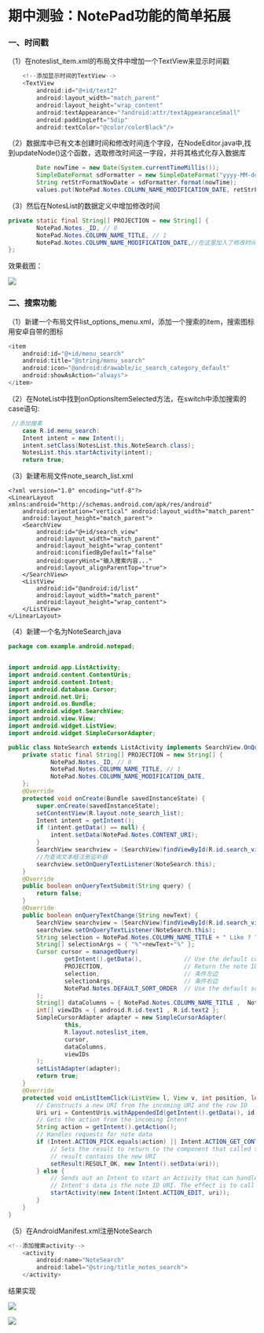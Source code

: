 # 期中测验：NotePad功能的简单拓展
### 一、时间戳

（1）在noteslist_item.xml的布局文件中增加一个TextView来显示时间戳

```java
    <!--添加显示时间的TextView-->
    <TextView
        android:id="@+id/text2"
        android:layout_width="match_parent"
        android:layout_height="wrap_content"
        android:textAppearance="?android:attr/textAppearanceSmall"
        android:paddingLeft="5dip"
        android:textColor="@color/colorBlack"/>
```

（2）数据库中已有文本创建时间和修改时间连个字段，在NodeEditor.java中,找到updateNode()这个函数，选取修改时间这一字段，并将其格式化存入数据库

```java
        Date nowTime = new Date(System.currentTimeMillis());
        SimpleDateFormat sdFormatter = new SimpleDateFormat("yyyy-MM-dd HH:mm:ss");
        String retStrFormatNowDate = sdFormatter.format(nowTime);
        values.put(NotePad.Notes.COLUMN_NAME_MODIFICATION_DATE, retStrFormatNowDate);
```

（3）然后在NotesList的数据定义中增加修改时间

```java
private static final String[] PROJECTION = new String[] {
        NotePad.Notes._ID, // 0
        NotePad.Notes.COLUMN_NAME_TITLE, // 1
        NotePad.Notes.COLUMN_NAME_MODIFICATION_DATE,//在这里加入了修改时间的显示
};

```

效果截图：

![](http://m.qpic.cn/psc?/V12PiJBW3ypWPZ/8YUQ4vKPKp.vxIKbDZcdtgNs0gh60JlZVap5QZI7qrm5BZkVTPKl3u4pt4zdk47e1OrQuD3vT2G9TbkVWg.bDg!!/b&bo=UQKkAwAAAAADB9Y!&rf=viewer_4)

### 二、搜索功能

（1）新建一个布局文件list_options_menu.xml，添加一个搜索的item，搜索图标用安卓自带的图标

```javascript
<item
    android:id="@+id/menu_search"
    android:title="@string/menu_search"
    android:icon="@android:drawable/ic_search_category_default"
    android:showAsAction="always">
</item>
```

（2）在NoteList中找到onOptionsItemSelected方法，在switch中添加搜索的case语句:

```java
 //添加搜素
    case R.id.menu_search:
    Intent intent = new Intent();
    intent.setClass(NotesList.this,NoteSearch.class);
    NotesList.this.startActivity(intent);
    return true;
```

（3）新建布局文件note_search_list.xml

```
<?xml version="1.0" encoding="utf-8"?>
<LinearLayout xmlns:android="http://schemas.android.com/apk/res/android"
    android:orientation="vertical" android:layout_width="match_parent"
    android:layout_height="match_parent">
    <SearchView
        android:id="@+id/search_view"
        android:layout_width="match_parent"
        android:layout_height="wrap_content"
        android:iconifiedByDefault="false"
        android:queryHint="输入搜索内容..."
        android:layout_alignParentTop="true">
    </SearchView>
    <ListView
        android:id="@android:id/list"
        android:layout_width="match_parent"
        android:layout_height="wrap_content">
    </ListView>
</LinearLayout>
```

（4）新建一个名为NoteSearch,java

```java
package com.example.android.notepad;


import android.app.ListActivity;
import android.content.ContentUris;
import android.content.Intent;
import android.database.Cursor;
import android.net.Uri;
import android.os.Bundle;
import android.widget.SearchView;
import android.view.View;
import android.widget.ListView;
import android.widget.SimpleCursorAdapter;

public class NoteSearch extends ListActivity implements SearchView.OnQueryTextListener {
    private static final String[] PROJECTION = new String[] {
            NotePad.Notes._ID, // 0
            NotePad.Notes.COLUMN_NAME_TITLE, // 1
            NotePad.Notes.COLUMN_NAME_MODIFICATION_DATE,
    };
    @Override
    protected void onCreate(Bundle savedInstanceState) {
        super.onCreate(savedInstanceState);
        setContentView(R.layout.note_search_list);
        Intent intent = getIntent();
        if (intent.getData() == null) {
            intent.setData(NotePad.Notes.CONTENT_URI);
        }
        SearchView searchview = (SearchView)findViewById(R.id.search_view);
        //为查询文本框注册监听器
        searchview.setOnQueryTextListener(NoteSearch.this);
    }
    @Override
    public boolean onQueryTextSubmit(String query) {
        return false;
    }
    @Override
    public boolean onQueryTextChange(String newText) {
        SearchView searchview = (SearchView)findViewById(R.id.search_view);
        searchview.setOnQueryTextListener(NoteSearch.this);
        String selection = NotePad.Notes.COLUMN_NAME_TITLE + " Like ? ";
        String[] selectionArgs = { "%"+newText+"%" };
        Cursor cursor = managedQuery(
                getIntent().getData(),            // Use the default content URI for the provider.
                PROJECTION,                       // Return the note ID and title for each note. and modifcation date
                selection,                        // 条件左边
                selectionArgs,                    // 条件右边
                NotePad.Notes.DEFAULT_SORT_ORDER  // Use the default sort order.
        );
        String[] dataColumns = { NotePad.Notes.COLUMN_NAME_TITLE ,  NotePad.Notes.COLUMN_NAME_MODIFICATION_DATE };
        int[] viewIDs = { android.R.id.text1 , R.id.text2 };
        SimpleCursorAdapter adapter = new SimpleCursorAdapter(
                this,
                R.layout.noteslist_item,
                cursor,
                dataColumns,
                viewIDs
        );
        setListAdapter(adapter);
        return true;
    }
    @Override
    protected void onListItemClick(ListView l, View v, int position, long id) {
        // Constructs a new URI from the incoming URI and the row ID
        Uri uri = ContentUris.withAppendedId(getIntent().getData(), id);
        // Gets the action from the incoming Intent
        String action = getIntent().getAction();
        // Handles requests for note data
        if (Intent.ACTION_PICK.equals(action) || Intent.ACTION_GET_CONTENT.equals(action)) {
            // Sets the result to return to the component that called this Activity. The
            // result contains the new URI
            setResult(RESULT_OK, new Intent().setData(uri));
        } else {
            // Sends out an Intent to start an Activity that can handle ACTION_EDIT. The
            // Intent's data is the note ID URI. The effect is to call NoteEdit.
            startActivity(new Intent(Intent.ACTION_EDIT, uri));
        }
    }
}
```

（5）在AndroidManifest.xml注册NoteSearch

```java
<!--添加搜索activity-->
    <activity
        android:name="NoteSearch"
        android:label="@string/title_notes_search">
    </activity>
```

结果实现

![](http://a1.qpic.cn/psc?/V12PiJBW3ypWPZ/8YUQ4vKPKp.vxIKbDZcdtrnp6qXkEByYMK4L5N4Wvrjy0pPvcaXetNknzROM8xx9Q7iyle1mNSi7lwNExv594Q!!/b&ek=1&kp=1&pt=0&bo=EwLsAAAAAAADF88!&tl=1&vuin=758420984&tm=1590325200&sce=60-1-1&rf=viewer_4)

![](http://m.qpic.cn/psc?/V12PiJBW3ypWPZ/yCLjTthScCcjc0qcPSGYBnECLOpAImmh*TK*kQkRvBLiepdDSIlxpPAsCeF9mOUBB8*bjjYf4Kw9gmPZU3T9ijR919wCESC02z734PSA9lk!/b&bo=UQKkAwAAAAADF8Y!&rf=viewer_4)
